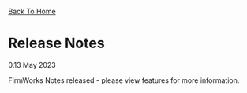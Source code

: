 [Back To Home](index.md)

# Release Notes

0.13 May 2023

FirmWorks Notes released - please view features for more information.